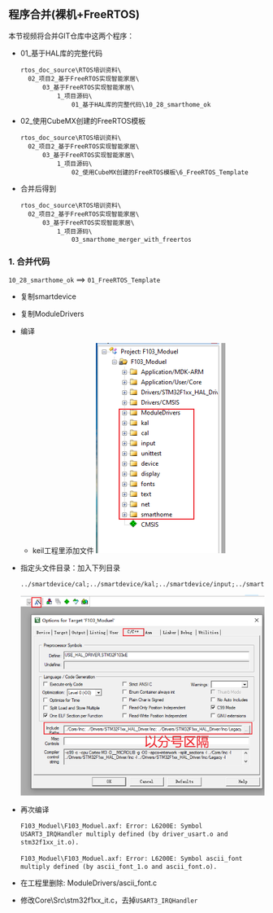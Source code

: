 ## 程序合并(裸机+FreeRTOS)

本节视频将合并GIT仓库中这两个程序：

* 01_基于HAL库的完整代码

  ```shell
  rtos_doc_source\RTOS培训资料\
  	02_项目2_基于FreeRTOS实现智能家居\
  		03_基于FreeRTOS实现智能家居\
  			1_项目源码\
  				01_基于HAL库的完整代码\10_28_smarthome_ok
  ```

* 02_使用CubeMX创建的FreeRTOS模板

  ```shll
  rtos_doc_source\RTOS培训资料\
  	02_项目2_基于FreeRTOS实现智能家居\
  		03_基于FreeRTOS实现智能家居\
  			1_项目源码\
  				02_使用CubeMX创建的FreeRTOS模板\6_FreeRTOS_Template
  ```

* 合并后得到

  ```shell
  rtos_doc_source\RTOS培训资料\
  	02_项目2_基于FreeRTOS实现智能家居\
  		03_基于FreeRTOS实现智能家居\
  			1_项目源码\
  				03_smarthome_merger_with_freertos
  ```



### 1. 合并代码

`10_28_smarthome_ok` ==> `01_FreeRTOS_Template`

* 复制smartdevice

* 复制ModuleDrivers

* 编译

  * keil工程里添加文件
    ![image-20211106150957016](pic/queue/02_keil.png)

* 指定头文件目录：加入下列目录

  ```shell
  ../smartdevice/cal;../smartdevice/kal;../smartdevice/input;../smartdevice/unittest;../smartdevice/device;../smartdevice/device/display;../smartdevice/config;../smartdevice/fonts;../smartdevice/text;../smartdevice/net;../smartdevice/device/uart;../smartdevice/smarthome
  ```

  ![image-20211106151821740](pic/queue/03_add_inc.png)

* 再次编译

  ```shell
  F103_Moduel\F103_Moduel.axf: Error: L6200E: Symbol USART3_IRQHandler multiply defined (by driver_usart.o and stm32f1xx_it.o).
  
  F103_Moduel\F103_Moduel.axf: Error: L6200E: Symbol ascii_font multiply defined (by ascii_font_1.o and ascii_font.o).
  ```

* 在工程里删除: ModuleDrivers/ascii_font.c

* 修改Core\Src\stm32f1xx_it.c，去掉`USART3_IRQHandler`